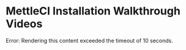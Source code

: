 # MettleCI Installation Walkthrough Videos

Error: Rendering this content exceeded the timeout of 10 seconds.